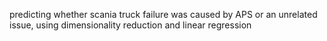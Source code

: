 predicting whether scania truck failure was caused by APS or an unrelated issue, using dimensionality reduction and linear regression 
